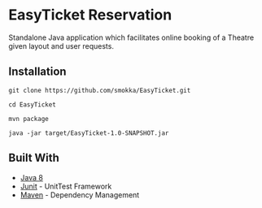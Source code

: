 # EasyTicket Reservation

Standalone Java application which facilitates online booking of a Theatre given layout and user requests.

## Installation

```
git clone https://github.com/smokka/EasyTicket.git
```

```
cd EasyTicket
```

```
mvn package
```

```
java -jar target/EasyTicket-1.0-SNAPSHOT.jar
```

## Built With

* [Java 8](http://www.oracle.com/technetwork/java/)
* [Junit](https://junit.org/) - UnitTest Framework
* [Maven](https://maven.apache.org/) - Dependency Management
